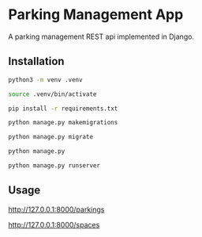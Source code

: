 # Parking Management App

A parking management REST api implemented in Django.

## Installation

```bash
python3 -m venv .venv
```

```bash
source .venv/bin/activate
```

```bash
pip install -r requirements.txt
```

```bash
python manage.py makemigrations
```

```bash
python manage.py migrate
```

```bash
python manage.py
```

```bash
python manage.py runserver
```

## Usage

http://127.0.0.1:8000/parkings

http://127.0.0.1:8000/spaces
